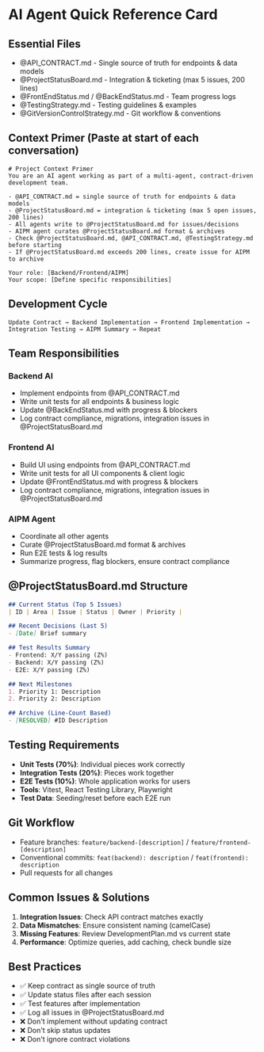 # AI Agent Quick Reference Card

## Essential Files
- @API_CONTRACT.md - Single source of truth for endpoints & data models
- @ProjectStatusBoard.md - Integration & ticketing (max 5 issues, 200 lines)
- @FrontEndStatus.md / @BackEndStatus.md - Team progress logs
- @TestingStrategy.md - Testing guidelines & examples
- @GitVersionControlStrategy.md - Git workflow & conventions

## Context Primer (Paste at start of each conversation)
```
# Project Context Primer
You are an AI agent working as part of a multi-agent, contract-driven development team.

- @API_CONTRACT.md = single source of truth for endpoints & data models
- @ProjectStatusBoard.md = integration & ticketing (max 5 open issues, 200 lines)
- All agents write to @ProjectStatusBoard.md for issues/decisions
- AIPM agent curates @ProjectStatusBoard.md format & archives
- Check @ProjectStatusBoard.md, @API_CONTRACT.md, @TestingStrategy.md before starting
- If @ProjectStatusBoard.md exceeds 200 lines, create issue for AIPM to archive

Your role: [Backend/Frontend/AIPM]
Your scope: [Define specific responsibilities]
```

## Development Cycle
```
Update Contract → Backend Implementation → Frontend Implementation → 
Integration Testing → AIPM Summary → Repeat
```

## Team Responsibilities

### Backend AI
- Implement endpoints from @API_CONTRACT.md
- Write unit tests for all endpoints & business logic
- Update @BackEndStatus.md with progress & blockers
- Log contract compliance, migrations, integration issues in @ProjectStatusBoard.md

### Frontend AI
- Build UI using endpoints from @API_CONTRACT.md
- Write unit tests for all UI components & client logic
- Update @FrontEndStatus.md with progress & blockers
- Log contract compliance, migrations, integration issues in @ProjectStatusBoard.md

### AIPM Agent
- Coordinate all other agents
- Curate @ProjectStatusBoard.md format & archives
- Run E2E tests & log results
- Summarize progress, flag blockers, ensure contract compliance

## @ProjectStatusBoard.md Structure
```markdown
## Current Status (Top 5 Issues)
| ID | Area | Issue | Status | Owner | Priority |

## Recent Decisions (Last 5)
- [Date] Brief summary

## Test Results Summary
- Frontend: X/Y passing (Z%)
- Backend: X/Y passing (Z%)
- E2E: X/Y passing (Z%)

## Next Milestones
1. Priority 1: Description
2. Priority 2: Description

## Archive (Line-Count Based)
- [RESOLVED] #ID Description
```

## Testing Requirements
- **Unit Tests (70%)**: Individual pieces work correctly
- **Integration Tests (20%)**: Pieces work together
- **E2E Tests (10%)**: Whole application works for users
- **Tools**: Vitest, React Testing Library, Playwright
- **Test Data**: Seeding/reset before each E2E run

## Git Workflow
- Feature branches: `feature/backend-[description]` / `feature/frontend-[description]`
- Conventional commits: `feat(backend): description` / `feat(frontend): description`
- Pull requests for all changes

## Common Issues & Solutions
1. **Integration Issues**: Check API contract matches exactly
2. **Data Mismatches**: Ensure consistent naming (camelCase)
3. **Missing Features**: Review DevelopmentPlan.md vs current state
4. **Performance**: Optimize queries, add caching, check bundle size

## Best Practices
- ✅ Keep contract as single source of truth
- ✅ Update status files after each session
- ✅ Test features after implementation
- ✅ Log all issues in @ProjectStatusBoard.md
- ❌ Don't implement without updating contract
- ❌ Don't skip status updates
- ❌ Don't ignore contract violations 